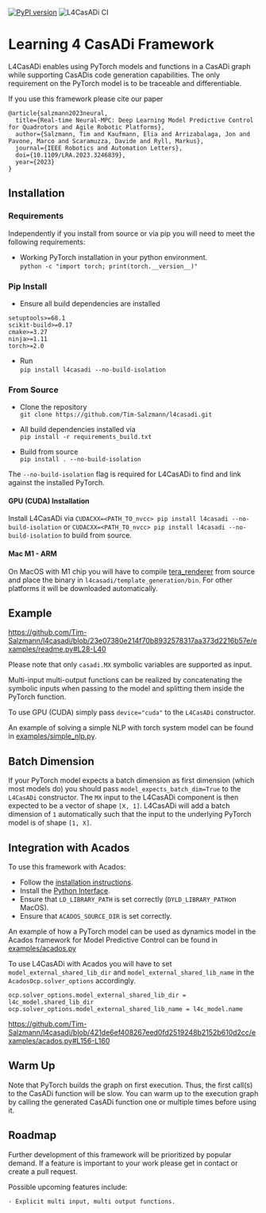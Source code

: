 [![PyPI version](https://badge.fury.io/py/l4casadi.svg)](https://badge.fury.io/py/l4casadi)
![L4CasADi CI](https://github.com/Tim-Salzmann/l4casadi/actions/workflows/ci.yaml/badge.svg)

# Learning 4 CasADi Framework

L4CasADi enables using PyTorch models and functions in a CasADi graph while supporting CasADis code generation 
capabilities. The only requirement on the PyTorch model is to be traceable and differentiable.

If you use this framework please cite our paper
```
@article{salzmann2023neural,
  title={Real-time Neural-MPC: Deep Learning Model Predictive Control for Quadrotors and Agile Robotic Platforms},
  author={Salzmann, Tim and Kaufmann, Elia and Arrizabalaga, Jon and Pavone, Marco and Scaramuzza, Davide and Ryll, Markus},
  journal={IEEE Robotics and Automation Letters},
  doi={10.1109/LRA.2023.3246839},
  year={2023}
}
```

## Installation
### Requirements
Independently if you install from source or via pip you will need to meet the following requirements:

- Working PyTorch installation in your python environment.\
`python -c "import torch; print(torch.__version__)"`

### Pip Install
- Ensure all build dependencies are installed
```
setuptools>=68.1
scikit-build>=0.17
cmake>=3.27
ninja>=1.11
torch>=2.0
```

- Run\
`pip install l4casadi --no-build-isolation`

### From Source
- Clone the repository\
`git clone https://github.com/Tim-Salzmann/l4casadi.git`

- All build dependencies installed via\
`pip install -r requirements_build.txt`

- Build from source\
`pip install . --no-build-isolation`

The `--no-build-isolation` flag is required for L4CasADi to find and link against the installed PyTorch.

#### GPU (CUDA) Installation
Install L4CasADi via `CUDACXX=<PATH_TO_nvcc> pip install l4casadi --no-build-isolation` or `CUDACXX=<PATH_TO_nvcc> pip install l4casadi --no-build-isolation` to build from source.

#### Mac M1 - ARM
On MacOS with M1 chip you will have to compile [tera_renderer](https://github.com/acados/tera_renderer) from source
and place the binary in `l4casadi/template_generation/bin`. For other platforms it will be downloaded automatically.

## Example
https://github.com/Tim-Salzmann/l4casadi/blob/23e07380e214f70b8932578317aa373d2216b57e/examples/readme.py#L28-L40

Please note that only `casadi.MX` symbolic variables are supported as input.

Multi-input multi-output functions can be realized by concatenating the symbolic inputs when passing to the model and
splitting them inside the PyTorch function.

To use GPU (CUDA) simply pass `device="cuda"` to the `L4CasADi` constructor.

An example of solving a simple NLP with torch system model can be found in
[examples/simple_nlp.py](/examples/simple_nlp.py).

## Batch Dimension
If your PyTorch model expects a batch dimension as first dimension (which most models do) you should pass
`model_expects_batch_dim=True` to the `L4CasADi` constructor. The `MX` input to the L4CasADi component is then expected
to be a vector of shape `[X, 1]`. L4CasADi will add a batch dimension of `1` automatically such that the input to the
underlying PyTorch model is of shape `[1, X]`.

## Integration with Acados
To use this framework with Acados:
- Follow the [installation instructions](https://docs.acados.org/installation/index.html).
- Install the [Python Interface](https://docs.acados.org/python_interface/index.html).
- Ensure that `LD_LIBRARY_PATH` is set correctly (`DYLD_LIBRARY_PATH`on MacOS).
- Ensure that `ACADOS_SOURCE_DIR` is set correctly.

An example of how a PyTorch model can be used as dynamics model in the Acados framework for Model Predictive Control 
can be found in [examples/acados.py](/examples/acados.py)

To use L4CasADi with Acados you will have to set `model_external_shared_lib_dir` and `model_external_shared_lib_name`
in the `AcadosOcp.solver_options` accordingly.

```
ocp.solver_options.model_external_shared_lib_dir = l4c_model.shared_lib_dir
ocp.solver_options.model_external_shared_lib_name = l4c_model.name
```

https://github.com/Tim-Salzmann/l4casadi/blob/421de6ef408267eed0fd2519248b2152b610d2cc/examples/acados.py#L156-L160

## Warm Up

Note that PyTorch builds the graph on first execution. Thus, the first call(s) to the CasADi function will be slow.
You can warm up to the execution graph by calling the generated CasADi function one or multiple times before using it.

## Roadmap
Further development of this framework will be prioritized by popular demand. If a feature is important to your work
please get in contact or create a pull request.

Possible upcoming features include:
```
- Explicit multi input, multi output functions.
```
